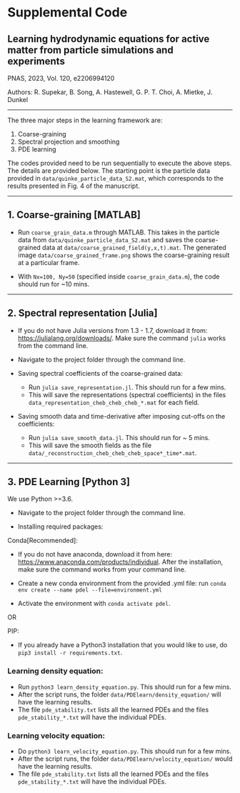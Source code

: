 
# Supplemental Code 
## Learning hydrodynamic equations for active matter from particle simulations and experiments
PNAS, 2023, Vol. 120, e2206994120

Authors: R. Supekar, B. Song, A. Hastewell, G. P. T. Choi, A. Mietke, J. Dunkel

---
The three major steps in the learning framework are: 

1. Coarse-graining
2. Spectral projection and smoothing 
3. PDE learning 

The codes provided need to be run sequentially to execute the above steps. The details are provided below. The starting point is the particle data provided in `data/quinke_particle_data_S2.mat`, which corresponds to the results presented in Fig. 4 of the manuscript. 

---
## 1. Coarse-graining [MATLAB] 

- Run `coarse_grain_data.m` through MATLAB. This takes in the particle data from `data/quinke_particle_data_S2.mat` and saves the coarse-grained data at `data/coarse_grained_field(y,x,t).mat`. The generated image `data/coarse_grained_frame.png` shows the coarse-graining result at a particular frame. 

- With `Nx=100, Ny=50` (specified inside `coarse_grain_data.m`), the code should run for ~10 mins.

---
## 2. Spectral representation [Julia] 

- If you do not have Julia versions from 1.3 - 1.7, download it from: https://julialang.org/downloads/. Make sure the command `julia` works from the command line.

- Navigate to the project folder through the command line. 

- Saving spectral coefficients of the coarse-grained data: 
    - Run `julia save_representation.jl`. This should run for a few mins. 
    - This will save the representations (spectral coefficients) in the files `data_representation_cheb_cheb_cheb_*.mat` for each field. 

- Saving smooth data and time-derivative after imposing cut-offs on the coefficients:
    - Run `julia save_smooth_data.jl`. This should run for ~ 5 mins.  
    - This will save the smooth fields as the file `data/_reconstruction_cheb_cheb_cheb_space*_time*.mat`.

---
## 3. PDE Learning [Python 3]

We use Python >=3.6.

- Navigate to the project folder through the command line. 

- Installing required packages:

Conda[Recommended]: 
- If you do not have anaconda, download it from here: https://www.anaconda.com/products/individual. After the installation, make sure the command <conda list> works from your command line. 
- Create a new conda environment from the provided .yml file: run 
    `conda env create --name pdel --file=environment.yml`

- Activate the environment with `conda activate pdel`. 

OR 

PIP:
- If you already have a Python3 installation that you would like to use, do `pip3 install -r requirements.txt`.

### **Learning density equation:**
- Run `python3 learn_density_equation.py`. This should run for a few mins. 
- After the script runs, the folder `data/PDElearn/density_equation/` will have the learning results. 
- The file `pde_stability.txt` lists all the learned PDEs and the files `pde_stability_*.txt` will have the individual PDEs. 

### **Learning velocity equation:**  
- Do `python3 learn_velocity_equation.py`. This should run for a few mins.
- After the script runs, the folder `data/PDElearn/velocity_equation/` would have the learning results. 
- The file `pde_stability.txt` lists all the learned PDEs and the files `pde_stability_*.txt` will have the individual PDEs. 

